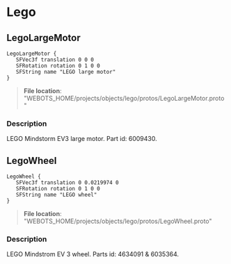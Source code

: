 # Lego

## LegoLargeMotor

```
LegoLargeMotor {
   SFVec3f translation 0 0 0
   SFRotation rotation 0 1 0 0
   SFString name "LEGO large motor"
}
```

> **File location**: "WEBOTS\_HOME/projects/objects/lego/protos/LegoLargeMotor.proto"

### Description

LEGO Mindstorm EV3 large motor. Part id: 6009430.

## LegoWheel

```
LegoWheel {
   SFVec3f translation 0 0.0219974 0
   SFRotation rotation 0 1 0 0
   SFString name "LEGO wheel"
}
```

> **File location**: "WEBOTS\_HOME/projects/objects/lego/protos/LegoWheel.proto"

### Description

LEGO Mindstrom EV 3 wheel. Parts id: 4634091 & 6035364.


